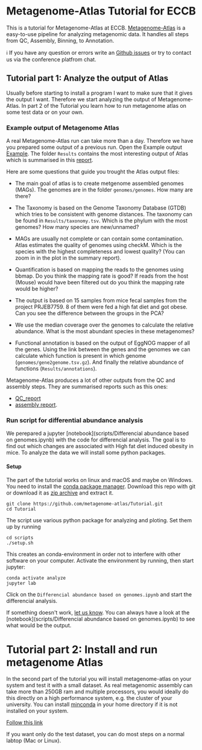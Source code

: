 # Metagenome-Atlas Tutorial for ECCB


This is a tutorial for Metagenome-Atlas at ECCB. [Metagenome-Atlas](https://metagenome-atlas.github.io/) is a easy-to-use pipeline for analyzing metagenomic data. It handles all steps from QC, Assembly, Binning, to Annotation.


:information_source: If you have any question or errors write an [Github issues](https://github.com/metagenome-atlas/Tutorial/issues) or try to contact us via the conference platfrom chat.


## Tutorial part 1: Analyze the output of Atlas

Usually before starting to install a program I want to make sure that it gives the output I want.
Therefore we start analyzing the output of Metagenome-Atlas.
In part 2 of the Tutorial you learn how to run metagenome atlas on some test data or on your own.

### Example output of Metagenome Atlas
A real Metagenome-Atlas run can take more than a day. Therefore we have you prepared some output of a previous run. Open the Example output <a href="Example" target="_blank">Example</a>. The folder `Results` contains the most interesting output of Atlas which is summarised in this [report](http://htmlpreview.github.io/?https://github.com/metagenome-atlas/Tutorial/blob/master/Example/Results/Summary.html). 

Here are some questions that guide you trought the Atlas output files:

* The main goal of atlas is to create metgenome assembled genomes (MAGs). The genomes are in the folder `genomes/genomes`. How many are there?

* The Taxonomy is based on the Genome Taxonomy Database (GTDB) which tries to be consistent with genome distances. The taxonomy can be found in `Results/taxonomy.tsv`. Which is the phylum with the most genomes? How many species are new/unnamed?

* MAGs are usually not complete or can contain some contamination. Atlas estimates the quality of genomes using checkM. Which is the species with the highest completeness and lowest quality? (You can zoom in in the plot in the summary report).

* Quantification is based on mapping the reads to the genomes using bbmap. Do you think the mapping rate is good? If reads from the host (Mouse) would have been filtered out do you think the mapping rate would be higher?

* The output is based on 15 samples from mice fecal samples from the project PRJEB7759. 8 of them were fed a high fat diet and got obese. Can you see the difference between the groups in the PCA?

*  We use the median coverage over the genomes to calculate the relative abundance. What is the most abundant species in these metagenomes?

* Functional annotation is based on the output of EggNOG mapper of all the genes. Using the link  between the genes and the genomes we can calculate which function is present in which genome (`genomes/gene2genome.tsv.gz`). And finally the relative abundance of functions (`Results/annotations`).


Metagenome-Atlas produces a lot of other outputs from the QC and assembly steps. They are summarised reports such as this ones: 
- [QC_report](https://metagenome-atlas.readthedocs.io/en/latest/_static/QC_report.html) 
- [assembly report](https://metagenome-atlas.readthedocs.io/en/latest/_static/assembly_report.html).


### Run script for differential abundance analysis

We perepared a jupyter [notebook](scripts/Differencial abundance based on genomes.ipynb) with the code for differencial analysis. The goal is to find out which changes are associated with High fat diet induced obesity in mice. To analyze the data we will install some python packages.  


#### Setup

The part of the tutorial works on linux and macOS and maybe on Windows.  You need to install the [conda package manager](https://metagenome-atlas.readthedocs.io/en/latest/usage/getting_started.html#setup). Download this repo with git or download it as [zip archive](https://github.com/metagenome-atlas/Tutorial/archive/master.zip) and extract it.

```
git clone https://github.com/metagenome-atlas/Tutorial.git
cd Tutorial
```

The script use various python package for analyzing and ploting. Set them up by running

```
cd scripts
./setup.sh
```

This creates an conda-environment in order not to interfere with other software on your computer.
Activate the environment by running, then start jupyter:

```
conda activate analyze
jupyter lab
```


Click on the `Differencial abundance based on genomes.ipynb` and start the differencial analysis. 

If something doesn't work, [let us know](https://github.com/metagenome-atlas/Tutorial/issues). You can always have a look at the [notebook](scripts/Differencial abundance based on genomes.ipynb) to see what would be the output.


# Tutorial part 2: Install and run metagenome Atlas

In the second part of the tutorial you will install metagenome-atlas on your system and test it with a small dataset.
As real metagenomic assembly can take more than 250GB ram and multiple processors, you would ideally do this directly on a high performance system, e.g. the cluster of your university. You can install [minconda](https://docs.conda.io/en/latest/miniconda.html) in your home directory if it is not installed on your system.

[Follow this link](https://metagenome-atlas.readthedocs.io/en/latest/usage/getting_started.html#install-metagenome-atlas)

If you want only do the test dataset, you can do most steps on a  normal labtop (Mac or Linux). 
